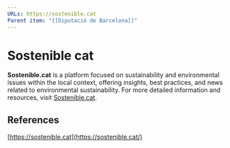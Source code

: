 ```yaml
---
URLs: https://sostenible.cat
Parent item: "[[Diputació de Barcelona]]"
---
```

# Sostenible cat

**Sostenible.cat** is a platform focused on sustainability and environmental issues within the local context, offering insights, best practices, and news related to environmental sustainability. For more detailed information and resources, visit [Sostenible.cat](https://www.sostenible.cat/).

## References

[https://sostenible.cat](https://sostenible.cat/)